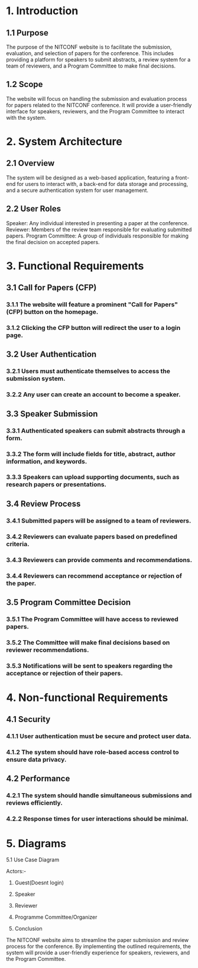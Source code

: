 # 1. Introduction

## 1.1 Purpose
The purpose of the NITCONF website is to facilitate the submission, evaluation, and selection of papers for the conference. This includes providing a platform for speakers to submit abstracts, a review system for a team of reviewers, and a Program Committee to make final decisions.

## 1.2 Scope
The website will focus on handling the submission and evaluation process for papers related to the NITCONF conference. It will provide a user-friendly interface for speakers, reviewers, and the Program Committee to interact with the system.

# 2. System Architecture
   
## 2.1 Overview
The system will be designed as a web-based application, featuring a front-end for users to interact with, a back-end for data storage and processing, and a secure authentication system for user management.

## 2.2 User Roles
Speaker: Any individual interested in presenting a paper at the conference.
Reviewer: Members of the review team responsible for evaluating submitted papers.
Program Committee: A group of individuals responsible for making the final decision on accepted papers.

# 3. Functional Requirements
   
## 3.1 Call for Papers (CFP)

### 3.1.1 The website will feature a prominent "Call for Papers" (CFP) button on the homepage.

### 3.1.2 Clicking the CFP button will redirect the user to a login page.

## 3.2 User Authentication

### 3.2.1 Users must authenticate themselves to access the submission system.

### 3.2.2 Any user can create an account to become a speaker.

## 3.3 Speaker Submission

### 3.3.1 Authenticated speakers can submit abstracts through a form.

### 3.3.2 The form will include fields for title, abstract, author information, and keywords.

### 3.3.3 Speakers can upload supporting documents, such as research papers or presentations.

## 3.4 Review Process

### 3.4.1 Submitted papers will be assigned to a team of reviewers.

### 3.4.2 Reviewers can evaluate papers based on predefined criteria.

### 3.4.3 Reviewers can provide comments and recommendations.

### 3.4.4 Reviewers can recommend acceptance or rejection of the paper.

## 3.5 Program Committee Decision

### 3.5.1 The Program Committee will have access to reviewed papers.

### 3.5.2 The Committee will make final decisions based on reviewer recommendations.

### 3.5.3 Notifications will be sent to speakers regarding the acceptance or rejection of their papers.

# 4. Non-functional Requirements
   
## 4.1 Security

### 4.1.1 User authentication must be secure and protect user data.

### 4.1.2 The system should have role-based access control to ensure data privacy.

## 4.2 Performance

### 4.2.1 The system should handle simultaneous submissions and reviews efficiently.

### 4.2.2 Response times for user interactions should be minimal.




# 5. Diagrams

5.1 Use Case Diagram

Actors:- 
1. Guest(Doesnt login)
         
2. Speaker
         
3. Reviewer
         
4. Programme Committee/Organizer

   




6. Conclusion
   
The NITCONF website aims to streamline the paper submission and review process for the conference. By implementing the outlined requirements, the system will provide a user-friendly experience for speakers, reviewers, and the Program Committee.
